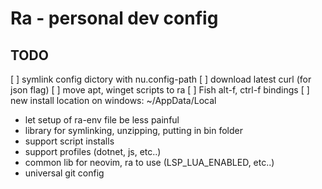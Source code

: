 # Ra - personal dev config

## TODO
[ ] symlink config dictory with nu.config-path
[ ] download latest curl (for json flag)
[ ] move apt, winget scripts to ra
[ ] Fish alt-f, ctrl-f bindings
[ ] new install location on windows: ~/AppData/Local
- let setup of ra-env file be less painful
- library for symlinking, unzipping, putting in bin folder
- support script installs
- support profiles (dotnet, js, etc..)
- common lib for neovim, ra to use (LSP_LUA_ENABLED, etc..)
- universal git config
